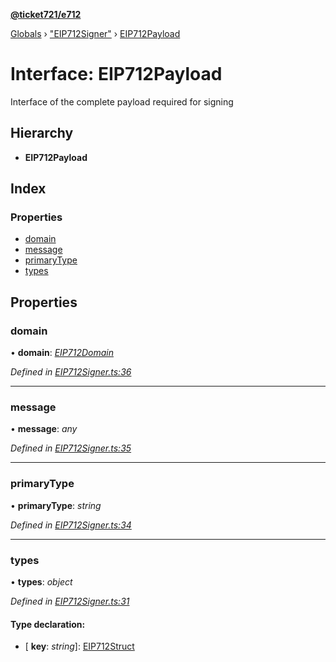 **[@ticket721/e712](../README.md)**

[Globals](../globals.md) › ["EIP712Signer"](../modules/_eip712signer_.md) › [EIP712Payload](_eip712signer_.eip712payload.md)

# Interface: EIP712Payload

Interface of the complete payload required for signing

## Hierarchy

* **EIP712Payload**

## Index

### Properties

* [domain](_eip712signer_.eip712payload.md#domain)
* [message](_eip712signer_.eip712payload.md#message)
* [primaryType](_eip712signer_.eip712payload.md#primarytype)
* [types](_eip712signer_.eip712payload.md#types)

## Properties

###  domain

• **domain**: *[EIP712Domain](_eip712signer_.eip712domain.md)*

*Defined in [EIP712Signer.ts:36](https://github.com/ticket721/env/blob/d31f6a3/packages/e712/sources/EIP712Signer.ts#L36)*

___

###  message

• **message**: *any*

*Defined in [EIP712Signer.ts:35](https://github.com/ticket721/env/blob/d31f6a3/packages/e712/sources/EIP712Signer.ts#L35)*

___

###  primaryType

• **primaryType**: *string*

*Defined in [EIP712Signer.ts:34](https://github.com/ticket721/env/blob/d31f6a3/packages/e712/sources/EIP712Signer.ts#L34)*

___

###  types

• **types**: *object*

*Defined in [EIP712Signer.ts:31](https://github.com/ticket721/env/blob/d31f6a3/packages/e712/sources/EIP712Signer.ts#L31)*

#### Type declaration:

* \[ **key**: *string*\]: [EIP712Struct](../modules/_eip712signer_.md#eip712struct)